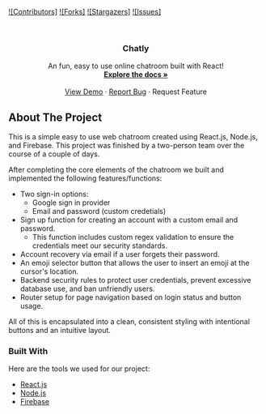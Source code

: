 <div id="top"></div>
<!--
*** Thanks for checking out our online text messager!
*** Send us a message to let us know what you think :D
-->



<!-- PROJECT SHIELDS -->
<!--
*** https://www.markdownguide.org/basic-syntax/#reference-style-links
-->
[![Contributors]][contributors-url]
[![Forks]][forks-url]
[![Stargazers]][stars-url]
[![Issues]][issues-url]


<!-- PROJECT LOGO -->
<br />
<div align="center">

  <h3 align="center">Chatly</h3>

  <p align="center">
    An fun, easy to use online chatroom built with React!
    <br />
    <a href="https://github.com/fishermanbaileys/Chatly"><strong>Explore the docs »</strong></a>
    <br />
    <br />
    <a href="https://www.baileygraham.com/Chatly/">View Demo</a>
    ·
    <a href="https://github.com/fishermanbaileys/Chatly/issues">Report Bug</a>
    ·
    <a https://github.com/fishermanbaileys/Chatly/issues">Request Feature</a>
  </p>
</div>


<!-- ABOUT THE PROJECT -->
## About The Project

This is a simple easy to use web chatroom created using React.js, Node.js, and Firebase. This project was finished by a two-person team over the course of a couple of days.

After completing the core elements of the chatroom we built and implemented the following features/functions:
* Two sign-in options:
  * Google sign in provider
  * Email and password (custom credetials)
* Sign up function for creating an account with a custom email and password.
  * This function includes custom regex validation to ensure the credentials meet our security standards.
* Account recovery via email if a user forgets their password.
* An emoji selector button that allows the user to insert an emoji at the cursor's location.
* Backend security rules to protect user credentials, prevent excessive database use, and ban unfriendly users.
* Router setup for page navigation based on login status and button usage.

All of this is encapsulated into a clean, consistent styling with intentional buttons and an intuitive layout.

                                                         

### Built With
Here are the tools we used for our project:

* [React.js](https://reactjs.org/)
* [Node.js](https://nodejs.org)
* [Firebase](https://firebase.google.com/)

                                                         

<!-- MARKDOWN LINKS & IMAGES -->
<!-- https://www.markdownguide.org/basic-syntax/#reference-style-links -->
[contributors-url]: https://github.com/fishermanbaileys/Chatly/graphs/contributors
[forks-url]: https://github.com/fishermanbaileys/Chatly/network/members
[stars-url]: https://github.com/fishermanbaileys/Chatly/stargazers
[issues-url]: https://github.com/fishermanbaileys/Chatly/issues

